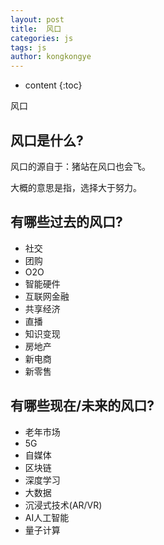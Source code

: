 ```yaml
---
layout: post
title:  风口
categories: js
tags: js
author: kongkongye
---
```


* content
{:toc}

风口




## 风口是什么?
风口的源自于：猪站在风口也会飞。

大概的意思是指，选择大于努力。

## 有哪些过去的风口?
* 社交
* 团购
* O2O
* 智能硬件
* 互联网金融
* 共享经济
* 直播
* 知识变现
* 房地产
* 新电商
* 新零售

## 有哪些现在/未来的风口?
* 老年市场
* 5G
* 自媒体
* 区块链
* 深度学习
* 大数据
* 沉浸式技术(AR/VR)
* AI人工智能
* 量子计算